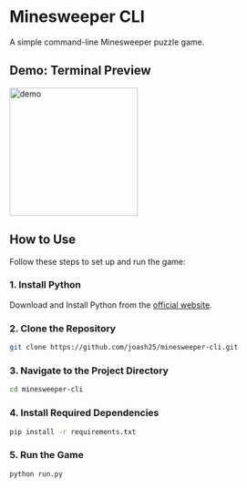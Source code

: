# Minesweeper CLI

A simple command-line Minesweeper puzzle game.

## Demo: Terminal Preview
<img src="/demo.gif" alt="demo" width=225 />

## How to Use
Follow these steps to set up and run the game:

### 1. Install Python
Download and Install Python from the [official website](https://www.python.org/downloads/). 

### 2. Clone the Repository
```bash
git clone https://github.com/joash25/minesweeper-cli.git
```
### 3. Navigate to the Project Directory 
```bash
cd minesweeper-cli
```

### 4. Install Required Dependencies
 ```bash
pip install -r requirements.txt
```

### 5. Run the Game
```bash
python run.py
```